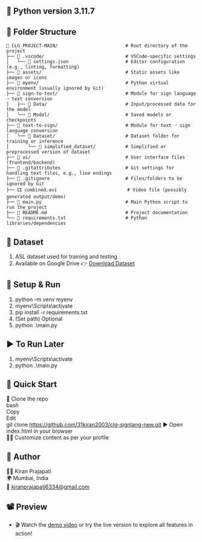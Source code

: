 ## 🐍 Python version 3.11.7

## 📂 Folder Structure
```
📁 CLG_PROJECT-MAIN/                         # Root directory of the project
├── 📁 .vscode/                              # VSCode-specific settings
│   └── 📄 settings.json                     # Editor configuration (e.g., linting, formatting)
├── 📁 assets/                               # Static assets like images or icons
├── 📁 myenv/                                # Python virtual environment (usually ignored by Git)
├── 📁 sign-to-text/                         # Module for sign language ➝ text conversion
│   ├── 📁 Data/                             # Input/processed data for the model
│   └── 📁 Model/                            # Saved models or checkpoints
├── 📁 text-to-sign/                         # Module for text ➝ sign language conversion
│   └── 📁 Dataset/                          # Dataset folder for training or inference
│       └── 📁 simplified_dataset/           # Simplified or preprocessed version of dataset
├── 📁 ui/                                   # User interface files (frontend/backend)
├── 📄 .gitattributes                        # Git settings for handling text files, e.g., line endings
├── 📄 .gitignore                            # Files/folders to be ignored by Git
├── 🎞️ combined.avi                          # Video file (possibly generated output/demo)
├── 🐍 main.py                               # Main Python script to run the project
├── 📘 README.md                             # Project documentation
└── 📄 requirements.txt                      # Python libraries/dependencies
```




## 📂 Dataset
1. ASL dataset used for training and testing<br>
2. Available on Google Drive 👉 [Download Dataset](https://drive.google.com/drive/folders/1JJAsT6jfaDrJfbAN0opFF_okpy-qUBs6?usp=drive_link)
 
## 🚀 Setup & Run
1. python -m venv myenv<br>
2. myenv\Scripts\activate<br>
3. pip install -r requirements.txt<br>
4. (Set path) Optional<br>
5. python .\main.py

## ▶️ To Run Later
1. myenv\Scripts\activate<br>
2. python .\main.py

## 🚀 Quick Start
📁 Clone the repo<br>
bash<br>
Copy<br>
Edit<br>
git clone https://github.com/31kiran2003/clg-signlang-new.git
▶️ Open index.html in your browser<br>
🧑‍🎨 Customize content as per your profile<br>

## 👤 Author
🙋‍♂️ Kiran Prajapati<br>
🌍 Mumbai, India<br>
📧 kiranprajapati6334@gmail.com<br>

## 📽️ Preview
* 🎬 Watch the [demo video](https://github.com/user-attachments/assets/731b240d-5061-43b7-b88b-c1c0719810d9) or try the live version to explore all features in action!<br>

